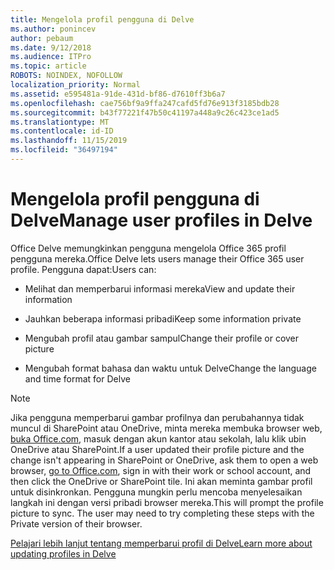 ```yaml
---
title: Mengelola profil pengguna di Delve
ms.author: ponincev
author: pebaum
ms.date: 9/12/2018
ms.audience: ITPro
ms.topic: article
ROBOTS: NOINDEX, NOFOLLOW
localization_priority: Normal
ms.assetid: e595481a-91de-431d-bf86-d7610ff3b6a7
ms.openlocfilehash: cae756bf9a9ffa247cafd5fd76e913f3185bdb28
ms.sourcegitcommit: b43f77221f47b50c41197a448a9c26c423ce1ad5
ms.translationtype: MT
ms.contentlocale: id-ID
ms.lasthandoff: 11/15/2019
ms.locfileid: "36497194"
---
```

# <a name="manage-user-profiles-in-delve"></a><span data-ttu-id="ed47d-102">Mengelola profil pengguna di Delve</span><span class="sxs-lookup"><span data-stu-id="ed47d-102">Manage user profiles in Delve</span></span>

<span data-ttu-id="ed47d-103">Office Delve memungkinkan pengguna mengelola Office 365 profil pengguna mereka.</span><span class="sxs-lookup"><span data-stu-id="ed47d-103">Office Delve lets users manage their Office 365 user profile.</span></span> <span data-ttu-id="ed47d-104">Pengguna dapat:</span><span class="sxs-lookup"><span data-stu-id="ed47d-104">Users can:</span></span>
  
- <span data-ttu-id="ed47d-105">Melihat dan memperbarui informasi mereka</span><span class="sxs-lookup"><span data-stu-id="ed47d-105">View and update their information</span></span>
    
- <span data-ttu-id="ed47d-106">Jauhkan beberapa informasi pribadi</span><span class="sxs-lookup"><span data-stu-id="ed47d-106">Keep some information private</span></span>
    
- <span data-ttu-id="ed47d-107">Mengubah profil atau gambar sampul</span><span class="sxs-lookup"><span data-stu-id="ed47d-107">Change their profile or cover picture</span></span>
    
- <span data-ttu-id="ed47d-108">Mengubah format bahasa dan waktu untuk Delve</span><span class="sxs-lookup"><span data-stu-id="ed47d-108">Change the language and time format for Delve</span></span>
    
> [!NOTE]
> <span data-ttu-id="ed47d-109">Jika pengguna memperbarui gambar profilnya dan perubahannya tidak muncul di SharePoint atau OneDrive, minta mereka membuka browser web, [buka Office.com](https://www.office.com), masuk dengan akun kantor atau sekolah, lalu klik ubin OneDrive atau SharePoint.</span><span class="sxs-lookup"><span data-stu-id="ed47d-109">If a user updated their profile picture and the change isn't appearing in SharePoint or OneDrive, ask them to open a web browser, [go to Office.com](https://www.office.com), sign in with their work or school account, and then click the OneDrive or SharePoint tile.</span></span> <span data-ttu-id="ed47d-110">Ini akan meminta gambar profil untuk disinkronkan. Pengguna mungkin perlu mencoba menyelesaikan langkah ini dengan versi pribadi browser mereka.</span><span class="sxs-lookup"><span data-stu-id="ed47d-110">This will prompt the profile picture to sync. The user may need to try completing these steps with the Private version of their browser.</span></span> 
  
[<span data-ttu-id="ed47d-111">Pelajari lebih lanjut tentang memperbarui profil di Delve</span><span class="sxs-lookup"><span data-stu-id="ed47d-111">Learn more about updating profiles in Delve</span></span>](https://go.microsoft.com/fwlink/?linkid=735070)
  

